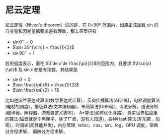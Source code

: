 # 尼云定理

尼云定理（Niven's theorem）说的是，在 0~90° 范围内，如果正弦函数 sin 的自变量和因变量都要求是有理数，那么答案只有

- $\sin 0^{\circ} = 0$
- $\sin 30^{\circ} = \frac{1}{2}$
- $\sin 90^{\circ} = 1$

若用弧度表示，需在 $0 \le x \le \frac{\pi}{2}$的范围内，且要求 $\frac{x}{\pi}$ 及 $\sin x$ 都是有理数。其结果是

- $\sin 0 = 0$
- $\sin \frac{\pi}{6} = \frac{1}{2}$
- $\sin \frac{\pi}{2} = 1$

比如逆波兰表达式算法(数学表达式计算），反向传播算法(AI训练)，电梯调度算法(电梯的调度)，排版算法(文本编辑器)，布局算法(UI布局)，词法分析，语法分析(编译器，解释器，游戏自定义脚本)，
A*算法(如何优化寻路)，真实世界磁盘里的算法(磁盘就是个黑匣子，除了厂商，没有人知道)，各种Hash算法(非加密，加密)，时间轮(高性能并发)，内存管理, talloc，cos，sin，log，GPU 调度，常微分方程求解，
偏微分方程求解，
